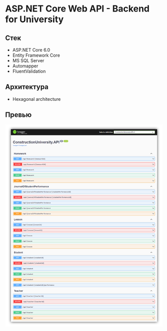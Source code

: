 # ASP.NET Core Web API - Backend for University

## Стек
- ASP.NET Core 6.0
- Entity Framework Core
- MS SQL Server
- Automapper
- FluentValidation

## Архитектура
- Hexagonal architecture

## Превью
![Files](preview.png)
